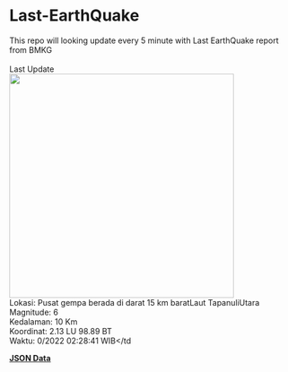 # Last-EarthQuake
This repo will looking update every 5 minute with Last EarthQuake report from BMKG
<br>
<br>
Last Update
<br>
<img src="https://ews.bmkg.go.id/TEWS/data/20221001022841.mmi.jpg" width="400"/>
<br>
Lokasi: Pusat gempa berada di darat 15 km baratLaut TapanuliUtara <br>
Magnitude: 6 <br>
Kedalaman: 10 Km <br>
Koordinat: 2.13 LU 98.89 BT <br>
Waktu: 0/2022 02:28:41 WIB</td <br>

<a href="./data/data.json">**JSON Data**</a>
